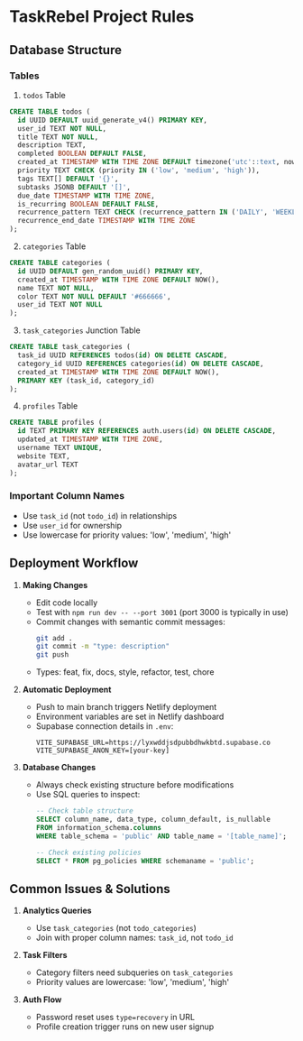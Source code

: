 # TaskRebel Project Rules

## Database Structure

### Tables

1. `todos` Table
```sql
CREATE TABLE todos (
  id UUID DEFAULT uuid_generate_v4() PRIMARY KEY,
  user_id TEXT NOT NULL,
  title TEXT NOT NULL,
  description TEXT,
  completed BOOLEAN DEFAULT FALSE,
  created_at TIMESTAMP WITH TIME ZONE DEFAULT timezone('utc'::text, now()),
  priority TEXT CHECK (priority IN ('low', 'medium', 'high')),
  tags TEXT[] DEFAULT '{}',
  subtasks JSONB DEFAULT '[]',
  due_date TIMESTAMP WITH TIME ZONE,
  is_recurring BOOLEAN DEFAULT FALSE,
  recurrence_pattern TEXT CHECK (recurrence_pattern IN ('DAILY', 'WEEKLY', 'MONTHLY', 'CUSTOM')),
  recurrence_end_date TIMESTAMP WITH TIME ZONE
);
```

2. `categories` Table
```sql
CREATE TABLE categories (
  id UUID DEFAULT gen_random_uuid() PRIMARY KEY,
  created_at TIMESTAMP WITH TIME ZONE DEFAULT NOW(),
  name TEXT NOT NULL,
  color TEXT NOT NULL DEFAULT '#666666',
  user_id TEXT NOT NULL
);
```

3. `task_categories` Junction Table
```sql
CREATE TABLE task_categories (
  task_id UUID REFERENCES todos(id) ON DELETE CASCADE,
  category_id UUID REFERENCES categories(id) ON DELETE CASCADE,
  created_at TIMESTAMP WITH TIME ZONE DEFAULT NOW(),
  PRIMARY KEY (task_id, category_id)
);
```

4. `profiles` Table
```sql
CREATE TABLE profiles (
  id TEXT PRIMARY KEY REFERENCES auth.users(id) ON DELETE CASCADE,
  updated_at TIMESTAMP WITH TIME ZONE,
  username TEXT UNIQUE,
  website TEXT,
  avatar_url TEXT
);
```

### Important Column Names
- Use `task_id` (not `todo_id`) in relationships
- Use `user_id` for ownership
- Use lowercase for priority values: 'low', 'medium', 'high'

## Deployment Workflow

1. **Making Changes**
   - Edit code locally
   - Test with `npm run dev -- --port 3001` (port 3000 is typically in use)
   - Commit changes with semantic commit messages:
     ```bash
     git add .
     git commit -m "type: description"
     git push
     ```
   - Types: feat, fix, docs, style, refactor, test, chore

2. **Automatic Deployment**
   - Push to main branch triggers Netlify deployment
   - Environment variables are set in Netlify dashboard
   - Supabase connection details in `.env`:
     ```
     VITE_SUPABASE_URL=https://lyxwddjsdpubbdhwkbtd.supabase.co
     VITE_SUPABASE_ANON_KEY=[your-key]
     ```

3. **Database Changes**
   - Always check existing structure before modifications
   - Use SQL queries to inspect:
     ```sql
     -- Check table structure
     SELECT column_name, data_type, column_default, is_nullable
     FROM information_schema.columns
     WHERE table_schema = 'public' AND table_name = '[table_name]';

     -- Check existing policies
     SELECT * FROM pg_policies WHERE schemaname = 'public';
     ```

## Common Issues & Solutions

1. **Analytics Queries**
   - Use `task_categories` (not `todo_categories`)
   - Join with proper column names: `task_id`, not `todo_id`

2. **Task Filters**
   - Category filters need subqueries on `task_categories`
   - Priority values are lowercase: 'low', 'medium', 'high'

3. **Auth Flow**
   - Password reset uses `type=recovery` in URL
   - Profile creation trigger runs on new user signup 